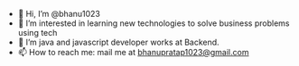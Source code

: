 - 👋 Hi, I’m @bhanu1023
- 👀 I’m interested in learning new technologies to solve business problems using tech
- 🌱 I’m java and javascript developer works at Backend.
- 📫 How to reach me: mail me at bhanupratap1023@gmail.com

<!---
bhanu1023/bhanu1023 is a ✨ special ✨ repository because its `README.md` (this file) appears on your GitHub profile.
You can click the Preview link to take a look at your changes.
--->
